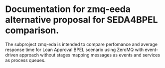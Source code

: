 # Documentation for zmq-eeda alternative proposal for SEDA4BPEL comparison.

The subproject zmq-eda is intended to compare perfomance and average response time for Loan Approval BPEL scenario using ZeroMQ with event-driven approach without stages mapping messages as events and services as process queues.
